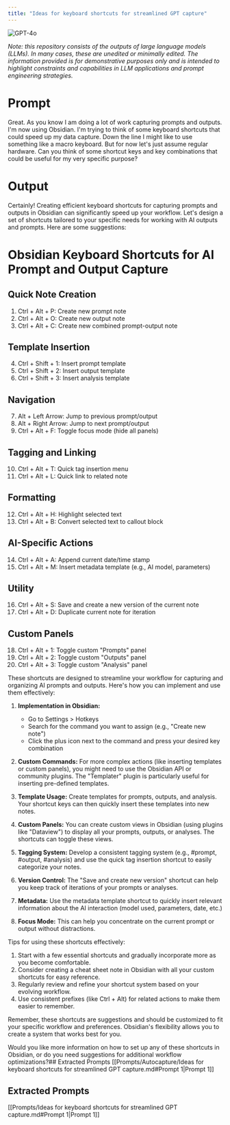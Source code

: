 ```yaml
---
title: "Ideas for keyboard shortcuts for streamlined GPT capture"
---
```

![GPT-4o](https://img.shields.io/badge/GPT--4o-3333FF?style=for-the-badge&logo=openai&logoColor=white)



*Note: this repository consists of the outputs of large language models (LLMs). In many cases, these are unedited or minimally edited. The information provided is for demonstrative purposes only and is intended to highlight constraints and capabilities in LLM applications and prompt engineering strategies.*


# Prompt
Great. As you know I am doing a lot of work capturing prompts and outputs. I'm now using Obsidian. I'm trying to think of some keyboard shortcuts that could speed up my data capture. Down the line I might like to use something like a macro keyboard. But for now let's just assume regular hardware. Can you think of some shortcut keys and key combinations that could be useful for my very specific purpose?

# Output
Certainly! Creating efficient keyboard shortcuts for capturing prompts and outputs in Obsidian can significantly speed up your workflow. Let's design a set of shortcuts tailored to your specific needs for working with AI outputs and prompts. Here are some suggestions:





# Obsidian Keyboard Shortcuts for AI Prompt and Output Capture

## Quick Note Creation
1. Ctrl + Alt + P: Create new prompt note
2. Ctrl + Alt + O: Create new output note
3. Ctrl + Alt + C: Create new combined prompt-output note

## Template Insertion
4. Ctrl + Shift + 1: Insert prompt template
5. Ctrl + Shift + 2: Insert output template
6. Ctrl + Shift + 3: Insert analysis template

## Navigation
7. Alt + Left Arrow: Jump to previous prompt/output
8. Alt + Right Arrow: Jump to next prompt/output
9. Ctrl + Alt + F: Toggle focus mode (hide all panels)

## Tagging and Linking
10. Ctrl + Alt + T: Quick tag insertion menu
11. Ctrl + Alt + L: Quick link to related note

## Formatting
12. Ctrl + Alt + H: Highlight selected text
13. Ctrl + Alt + B: Convert selected text to callout block

## AI-Specific Actions
14. Ctrl + Alt + A: Append current date/time stamp
15. Ctrl + Alt + M: Insert metadata template (e.g., AI model, parameters)

## Utility
16. Ctrl + Alt + S: Save and create a new version of the current note
17. Ctrl + Alt + D: Duplicate current note for iteration

## Custom Panels
18. Ctrl + Alt + 1: Toggle custom "Prompts" panel
19. Ctrl + Alt + 2: Toggle custom "Outputs" panel
20. Ctrl + Alt + 3: Toggle custom "Analysis" panel



These shortcuts are designed to streamline your workflow for capturing and organizing AI prompts and outputs. Here's how you can implement and use them effectively:

1. **Implementation in Obsidian:**
   - Go to Settings > Hotkeys
   - Search for the command you want to assign (e.g., "Create new note")
   - Click the plus icon next to the command and press your desired key combination

2. **Custom Commands:**
   For more complex actions (like inserting templates or custom panels), you might need to use the Obsidian API or community plugins. The "Templater" plugin is particularly useful for inserting pre-defined templates.

3. **Template Usage:**
   Create templates for prompts, outputs, and analysis. Your shortcut keys can then quickly insert these templates into new notes.

4. **Custom Panels:**
   You can create custom views in Obsidian (using plugins like "Dataview") to display all your prompts, outputs, or analyses. The shortcuts can toggle these views.

5. **Tagging System:**
   Develop a consistent tagging system (e.g., #prompt, #output, #analysis) and use the quick tag insertion shortcut to easily categorize your notes.

6. **Version Control:**
   The "Save and create new version" shortcut can help you keep track of iterations of your prompts or analyses.

7. **Metadata:**
   Use the metadata template shortcut to quickly insert relevant information about the AI interaction (model used, parameters, date, etc.)

8. **Focus Mode:**
   This can help you concentrate on the current prompt or output without distractions.

Tips for using these shortcuts effectively:

1. Start with a few essential shortcuts and gradually incorporate more as you become comfortable.
2. Consider creating a cheat sheet note in Obsidian with all your custom shortcuts for easy reference.
3. Regularly review and refine your shortcut system based on your evolving workflow.
4. Use consistent prefixes (like Ctrl + Alt) for related actions to make them easier to remember.

Remember, these shortcuts are suggestions and should be customized to fit your specific workflow and preferences. Obsidian's flexibility allows you to create a system that works best for you.

Would you like more information on how to set up any of these shortcuts in Obsidian, or do you need suggestions for additional workflow optimizations?## Extracted Prompts
[[Prompts/Autocapture/Ideas for keyboard shortcuts for streamlined GPT capture.md#Prompt 1|Prompt 1]]





## Extracted Prompts
[[Prompts/Ideas for keyboard shortcuts for streamlined GPT capture.md#Prompt 1|Prompt 1]]
